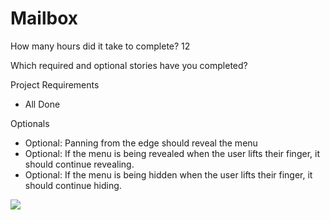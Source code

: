# Mailbox
How many hours did it take to complete? 12

Which required and optional stories have you completed?

Project Requirements

* All Done 
  

Optionals

* Optional: Panning from the edge should reveal the menu
* Optional: If the menu is being revealed when the user lifts their finger, it should continue revealing.
* Optional: If the menu is being hidden when the user lifts their finger, it should continue hiding.

![](https://github.com/jennguam/Mailbox/blob/master/Mailbox_Walkthrough.gif)

